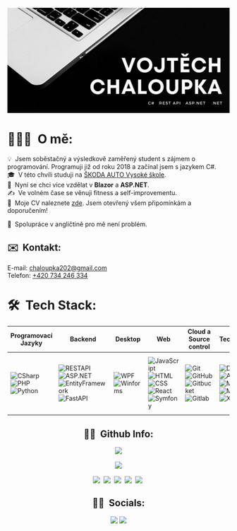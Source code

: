 <!-- [start] Banner -->
![Vojtech_banner](/Assets/hero_img.jpg)
<!-- [end] Banner -->

<!-- [start] About me -->
# 👨🏻‍💻 &nbsp;O mě:

💡 &nbsp;Jsem soběstačný a výsledkově zaměřený student s zájmem o programování. Programuji již od roku 2018 a začínal jsem s jazykem C#.\
🎓 &nbsp;V této chvíli studuji na [ŠKODA AUTO Vysoké škole](https://www.savs.cz/).\
🌱 &nbsp;Nyní se chci více vzdělat v <b>Blazor</b> a <b>ASP.NET</b>.\
✍️ &nbsp;Ve volném čase se věnuji fitness a self-improvementu.\
📄 &nbsp;Moje CV naleznete [zde](https://drive.google.com/file/d/1FXS2VToj1GqelEupeCLhSGEf2X9lAIGH/view?usp=sharing). Jsem otevřený všem připomínkám a doporučením!

📘 &nbsp;Spolupráce v angličtině pro mě není problém.
<!-- [end] About me -->

<!-- [start] Contact -->
## ✉️ &nbsp;Kontakt:

E-mail: [chaloupka202@gmail.com](mailto:chaloupka202@gmail.com)\
Telefon: [+420 734 246 334](tel:+420734246334)
<!-- [end] Contact -->

<!-- [start] Tech Stack Table -->
# 🛠 &nbsp;Tech Stack:

| Programovací Jazyky | Backend | Desktop | Web | Cloud a Source control | Technologie | IDE a Ostatní |
| ------------- | ------------- | ------------- | ------------- | ------------- | ------------- | ------------- |
| ![CSharp](https://img.shields.io/badge/-C%23-05122A?style=flat&logo=csharp) ![PHP](https://img.shields.io/badge/-PHP-05122A?style=flat&logo=php) ![Python](https://img.shields.io/badge/-Python-05122A?style=flat&logo=python) | ![RESTAPI](https://img.shields.io/badge/-RestAPI-05122A?style=flat&logo=.net) ![ASP.NET](https://img.shields.io/badge/-ASP.NET-05122A?style=flat&logo=.net) ![EntityFramework](https://img.shields.io/badge/-Entity%20Framework-05122A?style=flat&logo=.net) ![FastAPI](https://img.shields.io/badge/-FastAPI-05122A?style=flat&logo=fastapi) | ![WPF](https://img.shields.io/badge/-WPF-05122A?style=flat&logo=csharp) ![Winforms](https://img.shields.io/badge/-Winforms-05122A?style=flat&logo=csharp) | ![JavaScript](https://img.shields.io/badge/-JavaScript-05122A?style=flat&logo=javascript) ![HTML](https://img.shields.io/badge/-HTML-05122A?style=flat&logo=HTML5) ![CSS](https://img.shields.io/badge/-CSS-05122A?style=flat&logo=CSS3&logoColor=1572B6) ![React](https://img.shields.io/badge/-React-05122A?style=flat&logo=react) ![Symfony](https://img.shields.io/badge/-Symfony-05122A?style=flat&logo=symfony) | ![Git](https://img.shields.io/badge/-Git-05122A?style=flat&logo=git) ![GitHub](https://img.shields.io/badge/-GitHub-05122A?style=flat&logo=github) ![Gitbucket](https://img.shields.io/badge/-Gitbucket-05122A?style=flat&logo=git) ![Gitlab](https://img.shields.io/badge/-Gitlab-05122A?style=flat&logo=gitlab) | ![Docker](https://img.shields.io/badge/-Docker-05122A?style=flat&logo=docker) ![Azure](https://img.shields.io/badge/-Azure-05122A?style=flat&logo=microsoft-azure) ![MSSQL](https://img.shields.io/badge/-MSSQL-05122A?style=flat&logo=microsoft-sql-server) ![MariaDB](https://img.shields.io/badge/-MariaDB-05122A?style=flat&logo=mariadb) ![Xamarin](https://img.shields.io/badge/-Xamarin-05122A?style=flat&logo=xamarin) | ![Visual Studio](https://img.shields.io/badge/-Visual%20Studio-05122A?style=flat&logo=visual-studio&logoColor=5C2D91) ![Visual Studio Code](https://img.shields.io/badge/-Visual%20Studio%20Code-05122A?style=flat&logo=visual-studio-code&logoColor=007ACC) ![Jira](https://img.shields.io/badge/-Jira-05122A?style=flat&logo=jira) ![DevOps](https://img.shields.io/badge/-DevOps-05122A?style=flat&logo=azure-devops) ![AdobeCloud](https://img.shields.io/badge/-AdobeCC-05122A?style=flat&logo=adobe-creative-cloud) |
<!-- [end] Tech Stack Table -->

<!-- [start] Github Info -->
<h2 align="center">🤝🏻 &nbsp;Github Info:</h2>

<p align="center">
  <img src="https://github-readme-stats.vercel.app/api?username=vojtach&theme=react&show_icons=true">
</p>
<p align="center">
  <img src="https://github-readme-stats.vercel.app/api/top-langs/?username=vojtach&layout=compact&theme=react">
</p>

<p align="center">
  <img src="https://img.shields.io/github/followers/vojtach?style=social"/>&nbsp;
  <img src="https://img.shields.io/github/stars/vojtach?style=social"/>&nbsp;
  <img src="https://badges.pufler.dev/repos/vojtach?color=blue">&nbsp;
  <img src="https://badges.pufler.dev/commits/all/vojtach?color=blue">&nbsp;
  <img src="https://komarev.com/ghpvc/?username=vojtach&color=blue">&nbsp;
</p>
<!-- [end] Github Info -->

<!-- [start] Socials -->
<h2 align="center">🤝🏻 &nbsp;Socials:</h2>

<p align="center">
<a href="https://www.linkedin.com/in/vojtech-chaloupka/"><img src="https://img.shields.io/badge/-Vojtěch Chaloupka-0077B5?style=flat&logo=Linkedin&logoColor=white"/></a>
<a href="https://www.facebook.com/vojta.chaloupka.505/"><img src="https://img.shields.io/badge/-Vojtěch Chaloupka-1877F2?style=flat&logo=Facebook&logoColor=white"/></a>
</p>
<!-- [end] Socials -->

<!--

Tools used:
  Shields.io: https://shields.io/
  Github Flavored Markdown: https://guides.github.com/features/mastering-markdown/
                            https://github.github.com/gfm/

-->
